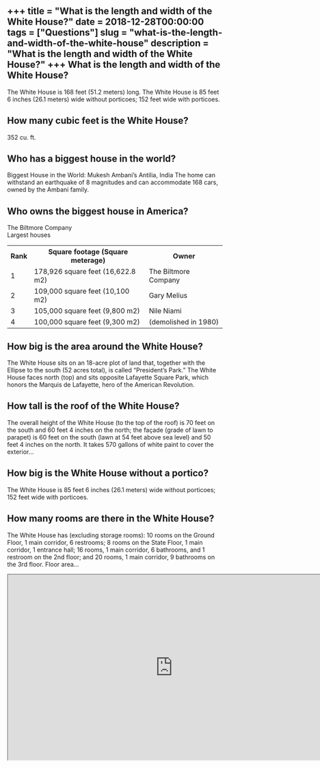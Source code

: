 +++
title = "What is the length and width of the White House?"
date = 2018-12-28T00:00:00
tags = ["Questions"]
slug = "what-is-the-length-and-width-of-the-white-house"
description = "What is the length and width of the White House?"
+++
What is the length and width of the White House?
------------------------------------------------

The White House is 168 feet (51.2 meters) long. The White House is 85 feet 6 inches (26.1 meters) wide without porticoes; 152 feet wide with porticoes.

How many cubic feet is the White House?
---------------------------------------

352 cu. ft.

Who has a biggest house in the world?
-------------------------------------

Biggest House in the World: Mukesh Ambani’s Antilia, India The home can withstand an earthquake of 8 magnitudes and can accommodate 168 cars, owned by the Ambani family.

Who owns the biggest house in America?
--------------------------------------

The Biltmore Company  
Largest houses

<table><tr><th>Rank</th><th>Square footage (Square meterage)</th><th>Owner</th></tr><tr><td>1</td><td>178,926 square feet (16,622.8 m2)</td><td>The Biltmore Company</td></tr><tr><td>2</td><td>109,000 square feet (10,100 m2)</td><td>Gary Melius</td></tr><tr><td>3</td><td>105,000 square feet (9,800 m2)</td><td>Nile Niami</td></tr><tr><td>4</td><td>100,000 square feet (9,300 m2)</td><td>(demolished in 1980)</td></tr></table>

How big is the area around the White House?
-------------------------------------------

The White House sits on an 18-acre plot of land that, together with the Ellipse to the south (52 acres total), is called “President’s Park.” The White House faces north (top) and sits opposite Lafayette Square Park, which honors the Marquis de Lafayette, hero of the American Revolution.

How tall is the roof of the White House?
----------------------------------------

The overall height of the White House (to the top of the roof) is 70 feet on the south and 60 feet 4 inches on the north; the façade (grade of lawn to parapet) is 60 feet on the south (lawn at 54 feet above sea level) and 50 feet 4 inches on the north. It takes 570 gallons of white paint to cover the exterior…

How big is the White House without a portico?
---------------------------------------------

The White House is 85 feet 6 inches (26.1 meters) wide without porticoes; 152 feet wide with porticoes.

How many rooms are there in the White House?
--------------------------------------------

The White House has (excluding storage rooms): 10 rooms on the Ground Floor, 1 main corridor, 6 restrooms; 8 rooms on the State Floor, 1 main corridor, 1 entrance hall; 16 rooms, 1 main corridor, 6 bathrooms, and 1 restroom on the 2nd floor; and 20 rooms, 1 main corridor, 9 bathrooms on the 3rd floor. Floor area…

<iframe allow="accelerometer; autoplay; clipboard-write; encrypted-media; gyroscope; picture-in-picture" allowfullscreen="" class="__youtube_prefs__  epyt-is-override  no-lazyload" data-no-lazy="1" data-origheight="433" data-origwidth="770" data-skipgform_ajax_framebjll="" height="433" id="_ytid_62311" loading="lazy" src="https://www.youtube.com/embed/uze3a2lzORQ?enablejsapi=1&autoplay=0&cc_load_policy=0&cc_lang_pref=&iv_load_policy=1&loop=0&modestbranding=0&rel=1&fs=1&playsinline=0&autohide=2&theme=dark&color=red&controls=1&" title="YouTube player" width="770"></iframe>